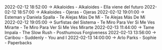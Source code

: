 2022-02-12 18:52:00 -> Alkaloides - Alkaloides - Ella viene del futuro
2022-02-12 18:57:00 -> Alkaloides - Ojeras - Ojeras
2022-02-12 19:01:00 -> Esteman y Daniela Spalla - Te Alejas Más De Mí - Te Alejas Más De Mí
2022-02-12 19:05:00 -> Surfistas del Sistema - Te Miro Para Ver Si Me Ves Mirarte - Te Miro Para Ver Si Me Ves Mirarte
2022-02-13 11:44:00 -> Tame Impala - The Slow Rush - Posthumous Forgiveness
2022-02-13 13:56:00 -> Caribou - Suddenly - You and I
2022-02-13 14:00:00 -> Arlo Parks - Sophie - Paperbacks
